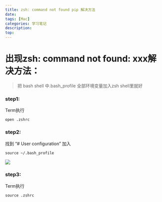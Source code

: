 ```yaml
---
title: zsh: command not found pip 解决方法
date: 
tags: [Mac]
categories: 学习笔记
description: 
top: 
---
```

# 出现zsh: command not found: xxx解决方法：

> 把 bash shell 中.bash_profile 全部环境变量加入zsh shell里就好

### step1:

Term执行
```
open .zshrc
```

### step2:

找到 “# User configuration”
加入
```
source ~/.bash_profile
```

![](https://img2018.cnblogs.com/blog/1346973/201901/1346973-20190122105953281-1247190119.png)


### step3:

Term执行
```
source .zshrc
```
